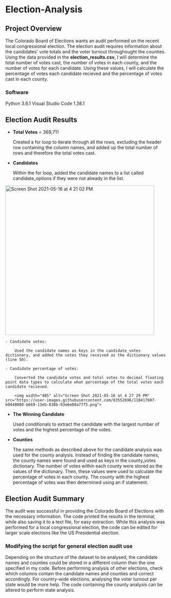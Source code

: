 # Election-Analysis

## Project Overview
The Colorado Board of Elections wants an audit performed on the recent local congressional election. The election audit requires information about the candidates' vote totals and the voter turnout throughought the counties. Using the data provided in the **election_results.csv**, I will determine the total number of votes cast, the number of votes in each county, and the number of votes for each candidate. Using these values, I will calculate the percentage of votes each candidate recieved and the percentage of votes cast in each county.
### Software
Python 3.6.1
Visual Studio Code 1.38.1

## Election Audit Results

* **Total Votes** = 369,711

    Created a for loop to iterate through all the rows, excluding the header row containing the column names, and added up the total number of rows and therefore the total votes cast.

* **Candidates**

    Within the for loop, added the candidate names to a list called candidate_options if they were not already in the list.
    
<img width="465" alt="Screen Shot 2021-05-16 at 4 21 02 PM" src="https://user-images.githubusercontent.com/83552696/118417585-8c80ba80-b669-11eb-9350-28c177869850.png">

    - Candidate votes:

        Used the candidate names as keys in the candidate_votes dictionary, and added the votes they received as the dictionary values (line 50).

    - Candidate percentage of votes:

        Converted the candidate votes and total votes to decimal floating point data types to calculate what percentage of the total votes each candidate recieved.
        
        <img width="485" alt="Screen Shot 2021-05-16 at 4 27 29 PM" src="https://user-images.githubusercontent.com/83552696/118417607-b0440080-b669-11eb-838b-03e6e08a77f5.png">



* **The Winning Candidate**

    Used conditionals to extract the candidate with the largest number of votes and the highest percentage of the votes.

* **Counties**

    The same methods as described above for the candidate analysis was used for the county analysis. Instead of finding the candidate names, the county names were found and used as keys in the county_votes dictionary. The number of votes within each county were stored as the values of the dictionary. Then, these values were used to calculate the percentage of votes in each county. The county with the highest percentage of votes was then determined using an if statement.

## Election Audit Summary

The audit was successful in providing the Colorado Board of Elections with the necessary information. The code printed the results in the terminal, while also saving it to a text file, for easy extraction. While this analysis was performed for a local congressional election, the code can be edited for larger scale elections like the US Presidential election. 

### Modifying the script for general election audit use
Depending on the structure of the dataset to be analysed, the candidate names and counties could be stored in a different column then the one specified in my code. Before performing analysis of other elections, check which columns contain the candidate names and counties and correct accordingly.
For country-wide elections, analysing the voter turnout per state would be more help. The code containing the county analysis can be altered to perform state analysis.
